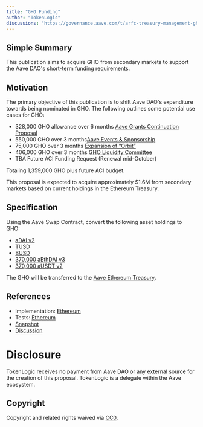 ```yaml
---
title: "GHO Funding"
author: "TokenLogic"
discussions: "https://governance.aave.com/t/arfc-treasury-management-gho-funding/14887/10"
---
```


## Simple Summary

This publication aims to acquire GHO from secondary markets to support the Aave DAO's short-term funding requirements.

## Motivation

The primary objective of this publication is to shift Aave DAO's expenditure towards being nominated in GHO. The following outlines some potential use cases for GHO:

* 328,000 GHO allowance over 6 months [Aave Grants Continuation Proposal](https://governance.aave.com/t/temp-check-updated-aave-grants-continuation-proposal/14951)
* 550,000 GHO over 3 months[Aave Events & Sponsorship](https://governance.aave.com/t/temp-check-aave-events-sponsorship-budget/14953)
* 75,000 GHO over 3 months [Expansion of “Orbit”](https://governance.aave.com/t/arfc-expansion-of-orbit-a-dao-funded-delegate-platform-initiative/14785)
* 406,000 GHO over 3 months [GHO Liquidity Committee](https://governance.aave.com/t/temp-check-treasury-management-create-and-fund-gho-liquidity-committee/14800)
* TBA Future ACI Funding Request (Renewal mid-October)

Totaling 1,359,000 GHO plus future ACI budget.

This proposal is expected to acquire approximately $1.6M from secondary markets based on current holdings in the Ethereum Treasury.

## Specification
Using the Aave Swap Contract, convert the following asset holdings to GHO:

* [aDAI v2](https://etherscan.io/token/0x028171bca77440897b824ca71d1c56cac55b68a3?a=0x464C71f6c2F760DdA6093dCB91C24c39e5d6e18c)
* [TUSD](https://etherscan.io/address/0x0000000000085d4780B73119b644AE5ecd22b376?a=0x464C71f6c2F760DdA6093dCB91C24c39e5d6e18c)
* [BUSD](https://etherscan.io/token/0x4fabb145d64652a948d72533023f6e7a623c7c53?a=0x464C71f6c2F760DdA6093dCB91C24c39e5d6e18c)
* [370,000 aEthDAI v3](https://etherscan.io/token/0x018008bfb33d285247a21d44e50697654f754e63?a=0x464C71f6c2F760DdA6093dCB91C24c39e5d6e18c)
* [370,000 aUSDT v2](https://etherscan.io/token/0x3ed3b47dd13ec9a98b44e6204a523e766b225811?a=0x464C71f6c2F760DdA6093dCB91C24c39e5d6e18c)

The GHO will be transferred to the [Aave Ethereum Treasury](https://etherscan.io/address/0x464C71f6c2F760DdA6093dCB91C24c39e5d6e18c).

## References

- Implementation: [Ethereum](https://github.com/bgd-labs/aave-proposals/blob/545b17d8817e8aa86d99db94bfd1e4a2ae575f3d/src/20230926_AaveV3_Eth_GHOFunding/AaveV3_Ethereum_GHOFunding_20230926.sol)
- Tests: [Ethereum](https://github.com/bgd-labs/aave-proposals/blob/545b17d8817e8aa86d99db94bfd1e4a2ae575f3d/src/20230926_AaveV3_Eth_GHOFunding/AaveV3_Ethereum_GHOFunding_20230926.t.sol)
- [Snapshot](https://snapshot.org/#/aave.eth/proposal/0xb094cdc806d407d0cf4ea00e595ae95b8c145f77b77cce165c463326cc757639)
- [Discussion](https://governance.aave.com/t/arfc-treasury-management-gho-funding/14887/10)

# Disclosure

TokenLogic receives no payment from Aave DAO or any external source for the creation of this proposal. TokenLogic is a delegate within the Aave ecosystem.

## Copyright

Copyright and related rights waived via [CC0](https://creativecommons.org/publicdomain/zero/1.0/).
